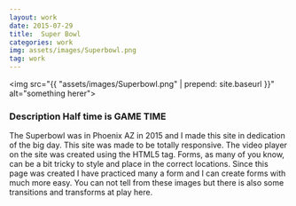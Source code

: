 ```yaml
---
layout: work
date: 2015-07-29
title:  Super Bowl
categories: work
img: assets/images/Superbowl.png
tag: work
---
```


<img src="{{ "assets/images/Superbowl.png" | prepend: site.baseurl }}" alt="something herer">





### Description Half time is GAME TIME

The Superbowl was in Phoenix AZ in 2015 and I made this site in dedication of the big day. This site was made to be totally responsive. The video player on the site was created using the HTML5 tag. Forms, as many of you know, can be a bit tricky to style and place in the correct locations. Since this page was created I have practiced many a form and I can create forms with much more easy. You can not tell from these images but there is also some transitions and transforms at play here. 
